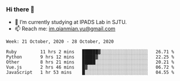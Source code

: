 ### Hi there 👋

- 🔭 I’m currently studying at IPADS Lab in SJTU.
- 📫 Reach me: im.qianmian.yu@gmail.com

<!--START_SECTION:waka-->
```text
Week: 21 October, 2020 - 28 October, 2020

Ruby         11 hrs 2 mins   ██████▓░░░░░░░░░░░░░░░░░░   26.71 % 
Python       9 hrs 12 mins   █████▓░░░░░░░░░░░░░░░░░░░   22.25 % 
Other        8 hrs 21 mins   █████░░░░░░░░░░░░░░░░░░░░   20.21 % 
Vue.js       2 hrs 46 mins   █▓░░░░░░░░░░░░░░░░░░░░░░░   06.72 % 
JavaScript   1 hr 53 mins    █░░░░░░░░░░░░░░░░░░░░░░░░   04.55 % 
```
<!--END_SECTION:waka-->

<!--
**yqmmm/yqmmm** is a ✨ _special_ ✨ repository because its `README.md` (this file) appears on your GitHub profile.

Here are some ideas to get you started:

- 🔭 I’m currently working on ...
- 🌱 I’m currently learning ...
- 👯 I’m looking to collaborate on ...
- 🤔 I’m looking for help with ...
- 💬 Ask me about ...
- 📫 How to reach me: ...
- 😄 Pronouns: ...
- ⚡ Fun fact: ...
-->
